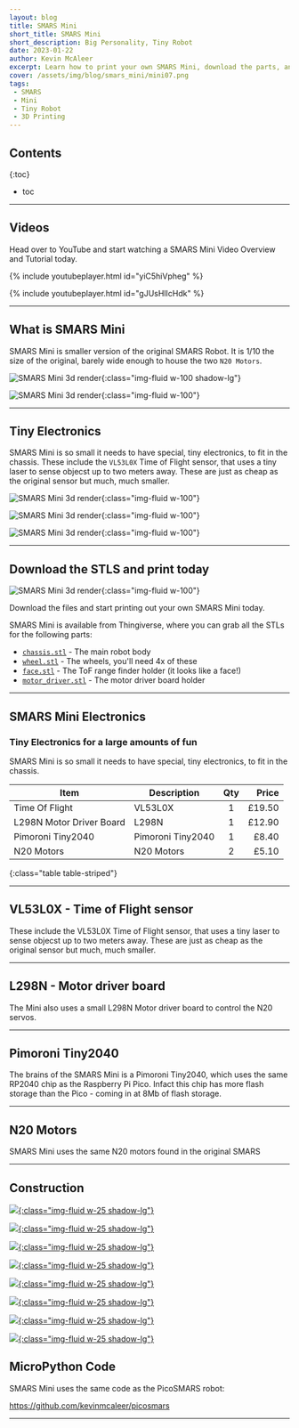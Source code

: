 ```yaml
---
layout: blog
title: SMARS Mini
short_title: SMARS Mini
short_description: Big Personality, Tiny Robot
date: 2023-01-22
author: Kevin McAleer
excerpt: Learn how to print your own SMARS Mini, download the parts, and get the electronics today
cover: /assets/img/blog/smars_mini/mini07.png
tags:
 - SMARS
 - Mini
 - Tiny Robot
 - 3D Printing
---
```


## Contents

{:toc}
* toc

---

## Videos

Head over to YouTube and start watching a SMARS Mini Video Overview and Tutorial today.

{% include youtubeplayer.html id="yiC5hiVpheg" %}

{% include youtubeplayer.html id="gJUsHlIcHdk" %}

---

## What is SMARS Mini

SMARS Mini is smaller version of the original SMARS Robot. It is 1/10 the size of the original, barely wide enough to house the two `N20 Motors`.

![SMARS Mini 3d render](/assets/img/blog/smars_mini/smarsmini.jpg){:class="img-fluid w-100 shadow-lg"}

![SMARS Mini 3d render](/assets/img/blog/smars_mini/pack04.jpg){:class="img-fluid w-100"}

---

## Tiny Electronics

SMARS Mini is so small it needs to have special, tiny electronics, to fit in the chassis. These include the `VL53L0X` Time of Flight sensor, that uses a tiny laser to sense objecst up to two meters away. These are just as cheap as the original sensor but much, much smaller.

![SMARS Mini 3d render](/assets/img/blog/smars_mini/pack01.jpg){:class="img-fluid w-100"}

![SMARS Mini 3d render](/assets/img/blog/smars_mini/pack02.jpg){:class="img-fluid w-100"}

![SMARS Mini 3d render](/assets/img/blog/smars_mini/pack03.jpg){:class="img-fluid w-100"}

---

## Download the STLS and print today

![SMARS Mini 3d render](/assets/img/blog/smars_mini/pack05.jpg){:class="img-fluid w-100"}

Download the files and start printing out your own SMARS Mini today.

SMARS Mini is available from Thingiverse, where you can grab all the STLs for the following parts:

* [`chassis.stl`](/assets/stl/smars_mini/chassis.stl) - The main robot body
* [`wheel.stl`](/assets/stl/smars_mini/wheel.stl) - The wheels, you'll need 4x of these
* [`face.stl`](/assets/stl/smars_mini/face.stl) - The ToF range finder holder (it looks like a face!)
* [`motor_driver.stl`](/assets/stl/smars_mini/motor_driver.stl) - The motor driver board holder

---

## SMARS Mini Electronics

### Tiny Electronics for a large amounts of fun

SMARS Mini is so small it needs to have special, tiny electronics, to fit in the chassis.

Item                     | Description       | Qty |  Price
-------------------------|-------------------|:---:|------:
Time Of Flight           | VL53L0X           |  1  | £19.50
L298N Motor Driver Board | L298N             |  1  | £12.90
Pimoroni Tiny2040        | Pimoroni Tiny2040 |  1  |  £8.40
N20 Motors               | N20 Motors        |  2  |  £5.10
{:class="table table-striped"}

---

## VL53L0X - Time of Flight sensor

These include the VL53L0X Time of Flight sensor, that uses a tiny laser to sense objecst up to two meters away. These are just as cheap as the original sensor but much, much smaller.

---

## L298N - Motor driver board

The Mini also uses a small L298N Motor driver board to control the N20 servos.

---

## Pimoroni Tiny2040

The brains of the SMARS Mini is a Pimoroni Tiny2040, which uses the same RP2040 chip as the Raspberry Pi Pico. Infact this chip has more flash storage than the Pico - coming in at 8Mb of flash storage.

---

## N20 Motors

SMARS Mini uses the same N20 motors found in the original SMARS

---

## Construction

[![](/assets/img/blog/smars_mini/mini00.png){:class="img-fluid w-25 shadow-lg"}](/assets/img/blog/smars_mini/mini00.png)

[![](/assets/img/blog/smars_mini/mini01.png){:class="img-fluid w-25 shadow-lg"}](/assets/img/blog/smars_mini/mini01.png)

[![](/assets/img/blog/smars_mini/mini02.png){:class="img-fluid w-25 shadow-lg"}](/assets/img/blog/smars_mini/mini02.png)

[![](/assets/img/blog/smars_mini/mini03.png){:class="img-fluid w-25 shadow-lg"}](/assets/img/blog/smars_mini/mini03.png)

[![](/assets/img/blog/smars_mini/mini04.png){:class="img-fluid w-25 shadow-lg"}](/assets/img/blog/smars_mini/mini04.png)

[![](/assets/img/blog/smars_mini/mini05.png){:class="img-fluid w-25 shadow-lg"}](/assets/img/blog/smars_mini/mini05.png)

[![](/assets/img/blog/smars_mini/mini06.png){:class="img-fluid w-25 shadow-lg"}](/assets/img/blog/smars_mini/mini06.png)

[![](/assets/img/blog/smars_mini/mini07.png){:class="img-fluid w-25 shadow-lg"}](/assets/img/blog/smars_mini/mini07.png)

## MicroPython Code

SMARS Mini uses the same code as the PicoSMARS robot:

<https://github.com/kevinmcaleer/picosmars>

---
